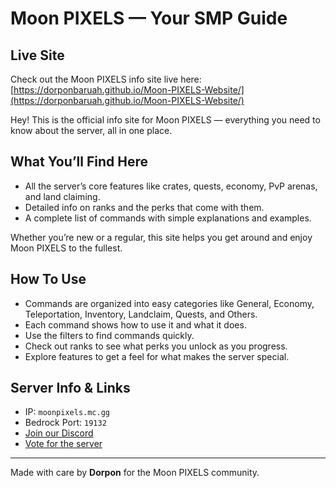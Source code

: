 # Moon PIXELS — Your SMP Guide

## Live Site

Check out the Moon PIXELS info site live here:  
[https://dorponbaruah.github.io/Moon-PIXELS-Website/](https://dorponbaruah.github.io/Moon-PIXELS-Website/)

Hey! This is the official info site for Moon PIXELS — everything you need to know about the server, all in one place.

## What You’ll Find Here

- All the server’s core features like crates, quests, economy, PvP arenas, and land claiming.
- Detailed info on ranks and the perks that come with them.
- A complete list of commands with simple explanations and examples.

Whether you’re new or a regular, this site helps you get around and enjoy Moon PIXELS to the fullest.

## How To Use

- Commands are organized into easy categories like General, Economy, Teleportation, Inventory, Landclaim, Quests, and Others.
- Each command shows how to use it and what it does.
- Use the filters to find commands quickly.
- Check out ranks to see what perks you unlock as you progress.
- Explore features to get a feel for what makes the server special.

## Server Info & Links

- IP: `moonpixels.mc.gg`
- Bedrock Port: `19132`
- [Join our Discord](https://discord.gg/PPaWPhq7MA)
- [Vote for the server](https://play-minecraft-servers.com/minecraft-servers/moon-pixels/?tab=vote)

---

Made with care by **Dorpon** for the Moon PIXELS community.